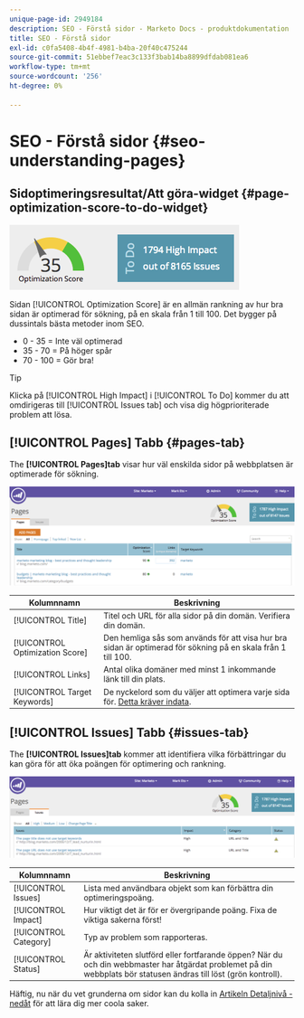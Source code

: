 ```yaml
---
unique-page-id: 2949184
description: SEO - Förstå sidor - Marketo Docs - produktdokumentation
title: SEO - Förstå sidor
exl-id: c0fa5408-4b4f-4981-b4ba-20f40c475244
source-git-commit: 51ebbef7eac3c133f3bab14ba8899dfdab081ea6
workflow-type: tm+mt
source-wordcount: '256'
ht-degree: 0%

---
```


# SEO - Förstå sidor {#seo-understanding-pages}

## Sidoptimeringsresultat/Att göra-widget {#page-optimization-score-to-do-widget}

![](assets/image2014-9-17-21-3a52-3a3.png)

Sidan [!UICONTROL Optimization Score] är en allmän rankning av hur bra sidan är optimerad för sökning, på en skala från 1 till 100. Det bygger på dussintals bästa metoder inom SEO.

* 0 - 35 = Inte väl optimerad
* 35 - 70 = På höger spår
* 70 - 100 = Gör bra!

>[!TIP]
>
>Klicka på [!UICONTROL High Impact] i [!UICONTROL To Do] kommer du att omdirigeras till [!UICONTROL Issues tab] och visa dig högprioriterade problem att lösa.

## [!UICONTROL Pages] Tabb {#pages-tab}

The **[!UICONTROL Pages]tab** visar hur väl enskilda sidor på webbplatsen är optimerade för sökning.

![](assets/image2014-9-17-21-3a52-3a41.png)

| Kolumnnamn | Beskrivning |
|---|---|
| [!UICONTROL Title] | Titel och URL för alla sidor på din domän. Verifiera din domän. |
| [!UICONTROL Optimization Score] | Den hemliga sås som används för att visa hur bra sidan är optimerad för sökning på en skala från 1 till 100. |
| [!UICONTROL Links] | Antal olika domäner med minst 1 inkommande länk till din plats. |
| [!UICONTROL Target Keywords] | De nyckelord som du väljer att optimera varje sida för. [Detta kräver indata](/help/marketo/product-docs/additional-apps/seo/pages/seo-using-the-page-detail-drill-down.md). |

## [!UICONTROL Issues] Tabb {#issues-tab}

The **[!UICONTROL Issues]tab** kommer att identifiera vilka förbättringar du kan göra för att öka poängen för optimering och rankning.

![](assets/image2014-9-17-21-3a53-3a15.png)

| Kolumnnamn | Beskrivning |
|---|---|
| [!UICONTROL Issues] | Lista med användbara objekt som kan förbättra din optimeringspoäng. |
| [!UICONTROL Impact] | Hur viktigt det är för er övergripande poäng. Fixa de viktiga sakerna först! |
| [!UICONTROL Category] | Typ av problem som rapporteras. |
| [!UICONTROL Status] | Är aktiviteten slutförd eller fortfarande öppen? När du och din webbmaster har åtgärdat problemet på din webbplats bör statusen ändras till löst (grön kontroll). |

Häftig, nu när du vet grunderna om sidor kan du kolla in [Artikeln Detaljnivå - nedåt](/help/marketo/product-docs/additional-apps/seo/pages/seo-using-the-page-detail-drill-down.md) för att lära dig mer coola saker.
